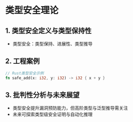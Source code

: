 # 类型安全理论

## 1. 类型安全定义与类型保持性

- 类型安全：类型保持、进展性、类型推导

## 2. 工程案例

```rust
// Rust类型安全示例
fn safe_add(x: i32, y: i32) -> i32 { x + y }
```

## 3. 批判性分析与未来展望

- 类型安全提升漏洞预防能力，但高阶类型与泛型推导需关注
- 未来可探索类型级安全证明与自动化推理
